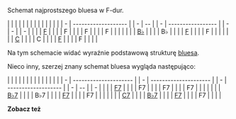 Schemat najprostszego bluesa w F-dur.

|   |                     |  |   |    |  |   |                   |  |   |   |  |   |
| - | ------------------- |  | - | -- |  | - | ----------------- |  | - | - |  | - |
| | | [F](F "wikilink")   |  | | | F  |  | | | F                 |  | | | F |  | | |
| | | [B♭](B♭ "wikilink") |  | | | B♭ |  | | | [F](F "wikilink") |  | | | F |  | | |
| | | [C](C "wikilink")   |  | | | C  |  | | | [F](F "wikilink") |  | | | F |  | | |

Na tym schemacie widać wyraźnie podstawową strukturę
[bluesa](blues "wikilink").

Nieco inny, szerzej znany schemat bluesa wygląda następująco:

|   |                       |  |   |                       |  |   |                     |  |   |    |  |   |
| - | --------------------- |  | - | --------------------- |  | - | ------------------- |  | - | -- |  | - |
| | | [F7](F7 "wikilink")   |  | | | F7                    |  | | | F7                  |  | | | F7 |  | | |
| | | [B♭7](B♭7 "wikilink") |  | | | B♭7                   |  | | | [F7](F7 "wikilink") |  | | | F7 |  | | |
| | | [C7](C7 "wikilink")   |  | | | [B♭7](B♭7 "wikilink") |  | | | [F7](F7 "wikilink") |  | | | F7 |  | | |

**Zobacz też**